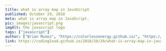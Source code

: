 ```yaml
---
title: what is array map in JavaScript
published: October 29, 2018
meta: what is array map in JavaScript.
pic: images/javascript.png
imgAlt: the javascript logo
tags: ["javascript"]
author: ["Brian Munoz", "https://colorlessenergy.github.io/", "https://github.com/colorlessenergy"]
link: https://codinglead.github.io/2018/10/29/what-is-array-map-in-javascript/
---
```

